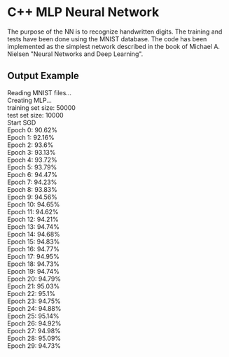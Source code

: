 <h1>C++ MLP Neural Network</h1>

The purpose of the NN is to recognize handwritten digits. The training and tests have been done using the MNIST database. The code has been implemented as the simplest network described in the book of Michael A. Nielsen "Neural Networks and Deep Learning".

<h2>Output Example</h2>

Reading MNIST files...  
Creating MLP...  
training set size: 50000  
test set size: 10000  
Start SGD  
Epoch 0: 90.62%  
Epoch 1: 92.16%  
Epoch 2: 93.6%  
Epoch 3: 93.13%  
Epoch 4: 93.72%  
Epoch 5: 93.79%  
Epoch 6: 94.47%  
Epoch 7: 94.23%  
Epoch 8: 93.83%  
Epoch 9: 94.56%  
Epoch 10: 94.65%  
Epoch 11: 94.62%  
Epoch 12: 94.21%  
Epoch 13: 94.74%  
Epoch 14: 94.68%  
Epoch 15: 94.83%  
Epoch 16: 94.77%  
Epoch 17: 94.95%  
Epoch 18: 94.73%  
Epoch 19: 94.74%  
Epoch 20: 94.79%  
Epoch 21: 95.03%  
Epoch 22: 95.1%  
Epoch 23: 94.75%  
Epoch 24: 94.88%  
Epoch 25: 95.14%  
Epoch 26: 94.92%  
Epoch 27: 94.98%  
Epoch 28: 95.09%  
Epoch 29: 94.73%  
